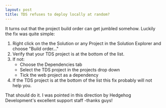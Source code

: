 ```yaml
---
layout: post
title: TDS refuses to deploy locally at random?
---
```


It turns out that the project build order can get jumbled somehow. Luckily the fix was quite simple:

1.  Right click on the the Solution or any Project in the Solution Explorer and choose "Build order..."
2.  Verify that your TDS project is at the bottom of the list.
3.  If not:
	-  Choose the Dependencies tab
	-  Select the TDS project in the projects drop down
	-  Tick the web project as a dependency
4.  If the TDS project is at the bottom of the list this fix probably will not help you.

That should do it. I was pointed in this direction by Hedgehog Development's excellent support staff -thanks guys!